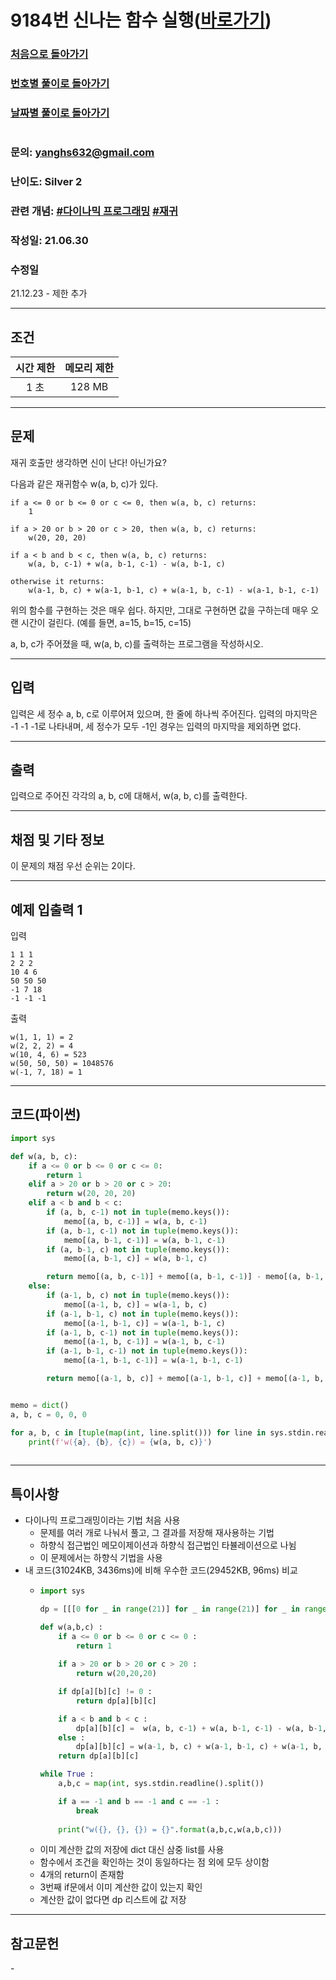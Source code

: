 # 9184번 신나는 함수 실행([바로가기](https://www.acmicpc.net/problem/9184))

### [처음으로 돌아가기](/README.md)
### [번호별 풀이로 돌아가기](README.md)
### [날짜별 풀이로 돌아가기](/Sort%20by%20date.md)
#
### 문의: yanghs632@gmail.com
### 난이도: Silver 2
### 관련 개념: [#다이나믹 프로그래밍](https://www.acmicpc.net/problemset?sort=ac_desc&algo=25) [#재귀](https://www.acmicpc.net/problemset?sort=ac_desc&algo=62)
### 작성일: 21.06.30
### 수정일
21.12.23 - 제한 추가

---
## 조건
시간 제한|메모리 제한|
:---:|:---:
1 초|128 MB

---
## 문제
재귀 호출만 생각하면 신이 난다! 아닌가요?

다음과 같은 재귀함수 w(a, b, c)가 있다.

```
if a <= 0 or b <= 0 or c <= 0, then w(a, b, c) returns:
    1

if a > 20 or b > 20 or c > 20, then w(a, b, c) returns:
    w(20, 20, 20)

if a < b and b < c, then w(a, b, c) returns:
    w(a, b, c-1) + w(a, b-1, c-1) - w(a, b-1, c)

otherwise it returns:
    w(a-1, b, c) + w(a-1, b-1, c) + w(a-1, b, c-1) - w(a-1, b-1, c-1)
```
위의 함수를 구현하는 것은 매우 쉽다. 하지만, 그대로 구현하면 값을 구하는데 매우 오랜 시간이 걸린다. (예를 들면, a=15, b=15, c=15)

a, b, c가 주어졌을 때, w(a, b, c)를 출력하는 프로그램을 작성하시오.

---
## 입력
입력은 세 정수 a, b, c로 이루어져 있으며, 한 줄에 하나씩 주어진다. 입력의 마지막은 -1 -1 -1로 나타내며, 세 정수가 모두 -1인 경우는 입력의 마지막을 제외하면 없다.

---
## 출력
입력으로 주어진 각각의 a, b, c에 대해서, w(a, b, c)를 출력한다.

---
## 채점 및 기타 정보

이 문제의 채점 우선 순위는 2이다.

---
## 예제 입출력 1
입력
```
1 1 1
2 2 2
10 4 6
50 50 50
-1 7 18
-1 -1 -1
```

출력
```
w(1, 1, 1) = 2
w(2, 2, 2) = 4
w(10, 4, 6) = 523
w(50, 50, 50) = 1048576
w(-1, 7, 18) = 1
```

---
## 코드(파이썬)
```python
import sys

def w(a, b, c):
    if a <= 0 or b <= 0 or c <= 0:
        return 1
    elif a > 20 or b > 20 or c > 20:
        return w(20, 20, 20)
    elif a < b and b < c:
        if (a, b, c-1) not in tuple(memo.keys()):
            memo[(a, b, c-1)] = w(a, b, c-1)
        if (a, b-1, c-1) not in tuple(memo.keys()):
            memo[(a, b-1, c-1)] = w(a, b-1, c-1)
        if (a, b-1, c) not in tuple(memo.keys()):
            memo[(a, b-1, c)] = w(a, b-1, c)

        return memo[(a, b, c-1)] + memo[(a, b-1, c-1)] - memo[(a, b-1, c)]
    else:
        if (a-1, b, c) not in tuple(memo.keys()):
            memo[(a-1, b, c)] = w(a-1, b, c)
        if (a-1, b-1, c) not in tuple(memo.keys()):
            memo[(a-1, b-1, c)] = w(a-1, b-1, c)
        if (a-1, b, c-1) not in tuple(memo.keys()):
            memo[(a-1, b, c-1)] = w(a-1, b, c-1)
        if (a-1, b-1, c-1) not in tuple(memo.keys()):
            memo[(a-1, b-1, c-1)] = w(a-1, b-1, c-1)

        return memo[(a-1, b, c)] + memo[(a-1, b-1, c)] + memo[(a-1, b, c-1)] - memo[(a-1, b-1, c-1)]


memo = dict()
a, b, c = 0, 0, 0

for a, b, c in [tuple(map(int, line.split())) for line in sys.stdin.readlines()[:-1]]:
    print(f'w({a}, {b}, {c}) = {w(a, b, c)}')
        
```

---
## 특이사항
- 다이나믹 프로그래밍이라는 기법 처음 사용
  - 문제를 여러 개로 나눠서 풀고, 그 결과를 저장해 재사용하는 기법
  - 하향식 접근법인 메모이제이션과 하향식 접근법인 타뷸레이션으로 나뉨
  - 이 문제에서는 하향식 기법을 사용
- 내 코드(31024KB, 3436ms)에 비해 우수한 코드(29452KB, 96ms) 비교
  - ```python
    import sys

    dp = [[[0 for _ in range(21)] for _ in range(21)] for _ in range(21)]

    def w(a,b,c) :
        if a <= 0 or b <= 0 or c <= 0 :
            return 1
        
        if a > 20 or b > 20 or c > 20 :
            return w(20,20,20)

        if dp[a][b][c] != 0 :
            return dp[a][b][c]

        if a < b and b < c :
            dp[a][b][c] =  w(a, b, c-1) + w(a, b-1, c-1) - w(a, b-1, c)
        else :
            dp[a][b][c] = w(a-1, b, c) + w(a-1, b-1, c) + w(a-1, b, c-1) - w(a-1, b-1, c-1)
        return dp[a][b][c]

    while True :
        a,b,c = map(int, sys.stdin.readline().split())

        if a == -1 and b == -1 and c == -1 :
            break
        
        print("w({}, {}, {}) = {}".format(a,b,c,w(a,b,c)))
    ```
  - 이미 계산한 값의 저장에 dict 대신 삼중 list를 사용
  - 함수에서 조건을 확인하는 것이 동일하다는 점 외에 모두 상이함
  - 4개의 return이 존재함
  - 3번째 if문에서 이미 계산한 값이 있는지 확인
  - 계산한 값이 없다면 dp 리스트에 값 저장

---
## 참고문헌
\-